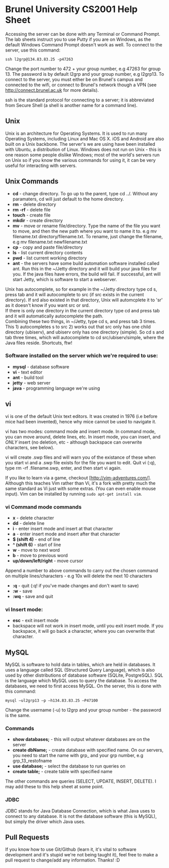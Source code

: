 # Brunel University CS2001 Help Sheet

Accessing the server can be done with any Terminal or Command Prompt. The lab sheets instruct you to use Putty if you are on Windows, as the default Windows Command Prompt doesn't work as well. To connect to the server, use this command:

    ssh l2grp@134.83.83.25 -p47263

Change the port number to 472 + your group number, e.g 47263 for group 13. The password is by default l2grp and your group number, e.g l2grp13. To connect to the server, you must either be on Brunel's campus and connected to the wifi, or connect to Brunel's network though a VPN (see http://connect.brunel.ac.uk for more details).  

ssh is the standard protocol for connecting to a server; it is abbreviated from Secure Shell (a shell is another name for a command line).

## Unix

Unix is an architecture for Operating Systems. It is used to run many Operating Systems, including Linux and Mac OS X. iOS and Android are also built on a Unix backbone. The server's we are using have been installed with Ubuntu, a distribution of Linux. Windows does not run on Unix - this is one reason some people dislike Windows; most of the world's servers run on Unix so if you know the various commands for using it, it can be very useful for interacting with servers.

## Unix Commands

- **cd** - change directory. To go up to the parent, type cd ../. Without any paramaters, cd will just default to the home directory.
- **rm** - delete directory
- **rm -rf** - delete file
- **touch** - create file
- **mkdir** - create directory
- **mv** - move or rename file/directory. Type the name of the file you want to move, and then the new path where you want to name it to. e.g mv filename.txt directory/filename.txt. To rename, just change the filename, e.g mv filename.txt newfilename.txt
- **cp** - copy and paste file/directory
- **ls** - list current directory contents
- **pwd** - list current working directory
- **ant** - the servers have some build automation software installed called ant. Run this in the ~/Jetty directory and it will build your java files for you. If the java files have errors, the build will fail. If successful, ant will start Jetty, which is software to start a webserver.

Unix has autocomplete, so for example in the ~/Jetty directory type cd s, press tab and it will autocomplete to src (if src exists in the current directory). If srd also existed in that directory, Unix will automcplete it to 'sr' as it doesn't know if you want src or srd.  
If there is only one directory in the current directory type cd and press tab and it will automatically autocomplete the path.  
Combining these two things, in ~/Jetty, type cd s, and press tab 3 times. This 1) autocompletes s to src 2) works out that src only has one child directory (ubiserv), and ubiserv only has one directory (simple). So cd s and tab three times, which will autocomplete to cd src/ubiserv/simple, where the Java files reside. Shortcuts, ftw!  

### Software installed on the server which we're required to use:
- **mysql** - database software
- **vi** - text editor
- **ant** - build tool
- **jetty** - web server
- **java** - programming language we're using

## vi

vi is one of the default Unix text editors. It was created in 1976 (i.e before mice had been invented), hence why mice cannot be used to navigate it.  

vi has two modes: command mode and insert mode. In command mode, you can move around, delete lines, etc. In insert mode, you can insert, and *ONLY* insert (no deletion, etc - although backspace can overwrite characters, see below).  

vi will create .swp files and will warn you of the existance of these when you start vi and a .swp file exists for the file you want to edit. Quit vi (:q), type rm -rf .filename.swp, enter, and then start vi again.

If you like to learn via a game, checkout [http://vim-adventures.com/]. Although this teaches Vim rather than Vi, it's a fork with pretty much the same standard as Vi just with some extras. (You can even enable mouse input). Vim can be installed by running `sudo apt-get install vim`.

### vi Command mode commands 

- **x** - delete character
- **dd** - delete line
- **i** - enter insert mode and insert at that character
- **a** - enter insert mode and insert after that character
- **$ (shift 4)** - end of line
- **^ (shift 6)** - start of line
- **w** - move to next word
- **b** - move to previous word
- **up/down/left/right** - move cursor

Append a number to above commands to carry out the chosen command on multiple lines/characters - e.g 10x will delete the next 10 characters

- **:q** - quit (:q! if you've made changes and don't want to save)
- **:w** - save
- **:wq** - save and quit

### vi Insert mode:
- **esc** - exit insert mode
- backspace will not work in insert mode, until you exit insert mode. If you backspace, it will go back a character, where you can overwrite that character.

## MySQL

MySQL is software to hold data in tables, which are held in databases. It uses a language called SQL (Structured Query Language), which is also used by other distributions of database software (SQLite, PostgreSQL). SQL is the language which MySQL uses to query the database. To access the databases, we need to first access MySQL. On the server, this is done with this command:

    mysql –ul2grp13 –p –h134.83.83.25 –P47100

Change the username (-u) to l2grp and your group number - the password is the same.

### Commands
- **show databases;** - this will output whatever databases are on the server
- **create dbName;** - create database with specified name. On our servers, you need to start the name with grp_ and your grp number, e.g grp_13_restofname
- **use database;** - select the database to run queries on
- **create table;** - create table with specified name

The other commands are queries (SELECT, UPDATE, INSERT, DELETE). I may add these to this help sheet at some point.

### JDBC
JDBC stands for Java Database Connection, which is what Java uses to connect to any database. It is not the database software (this is MySQL), but simply the driver which Java uses.

## Pull Requests
If you know how to use Git/Github (learn it, it's vital to software development and it's stupid we're not being taught it), feel free to make a pull request to change/add any information. Thanks! :D
